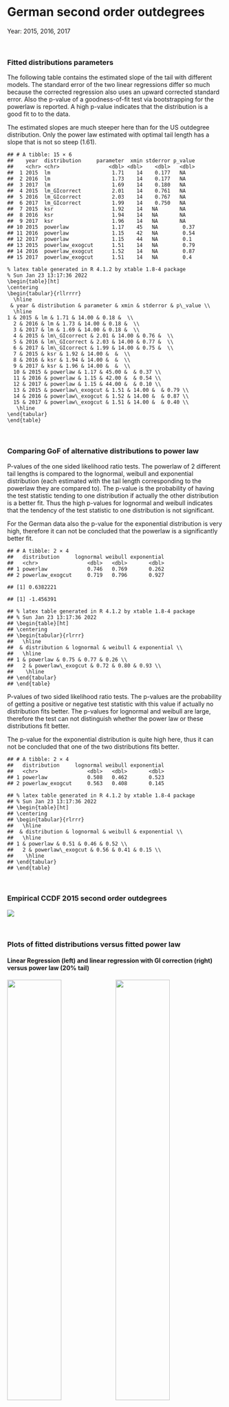 German second order outdegrees
================

Year: 2015, 2016, 2017

 

### Fitted distributions parameters

The following table contains the estimated slope of the tail with
different models. The standard error of the two linear regressions
differ so much because the corrected regression also uses an upward
corrected standard error. Also the p-value of a goodness-of-fit test via
bootstrapping for the powerlaw is reported. A high p-value indicates
that the distribution is a good fit to to the data.

The estimated slopes are much steeper here than for the US outdegree
distribution. Only the power law estimated with optimal tail length has
a slope that is not so steep (1.61).

    ## # A tibble: 15 × 6
    ##    year  distribution     parameter  xmin stderror p_value
    ##    <chr> <chr>                <dbl> <dbl>    <dbl>   <dbl>
    ##  1 2015  lm                    1.71    14    0.177   NA   
    ##  2 2016  lm                    1.73    14    0.177   NA   
    ##  3 2017  lm                    1.69    14    0.180   NA   
    ##  4 2015  lm_GIcorrect          2.01    14    0.761   NA   
    ##  5 2016  lm_GIcorrect          2.03    14    0.767   NA   
    ##  6 2017  lm_GIcorrect          1.99    14    0.750   NA   
    ##  7 2015  ksr                   1.92    14   NA       NA   
    ##  8 2016  ksr                   1.94    14   NA       NA   
    ##  9 2017  ksr                   1.96    14   NA       NA   
    ## 10 2015  powerlaw              1.17    45   NA        0.37
    ## 11 2016  powerlaw              1.15    42   NA        0.54
    ## 12 2017  powerlaw              1.15    44   NA        0.1 
    ## 13 2015  powerlaw_exogcut      1.51    14   NA        0.79
    ## 14 2016  powerlaw_exogcut      1.52    14   NA        0.87
    ## 15 2017  powerlaw_exogcut      1.51    14   NA        0.4

    % latex table generated in R 4.1.2 by xtable 1.8-4 package
    % Sun Jan 23 13:17:36 2022
    \begin{table}[ht]
    \centering
    \begin{tabular}{rllrrrr}
      \hline
     & year & distribution & parameter & xmin & stderror & p\_value \\ 
      \hline
    1 & 2015 & lm & 1.71 & 14.00 & 0.18 &  \\ 
      2 & 2016 & lm & 1.73 & 14.00 & 0.18 &  \\ 
      3 & 2017 & lm & 1.69 & 14.00 & 0.18 &  \\ 
      4 & 2015 & lm\_GIcorrect & 2.01 & 14.00 & 0.76 &  \\ 
      5 & 2016 & lm\_GIcorrect & 2.03 & 14.00 & 0.77 &  \\ 
      6 & 2017 & lm\_GIcorrect & 1.99 & 14.00 & 0.75 &  \\ 
      7 & 2015 & ksr & 1.92 & 14.00 &  &  \\ 
      8 & 2016 & ksr & 1.94 & 14.00 &  &  \\ 
      9 & 2017 & ksr & 1.96 & 14.00 &  &  \\ 
      10 & 2015 & powerlaw & 1.17 & 45.00 &  & 0.37 \\ 
      11 & 2016 & powerlaw & 1.15 & 42.00 &  & 0.54 \\ 
      12 & 2017 & powerlaw & 1.15 & 44.00 &  & 0.10 \\ 
      13 & 2015 & powerlaw\_exogcut & 1.51 & 14.00 &  & 0.79 \\ 
      14 & 2016 & powerlaw\_exogcut & 1.52 & 14.00 &  & 0.87 \\ 
      15 & 2017 & powerlaw\_exogcut & 1.51 & 14.00 &  & 0.40 \\ 
       \hline
    \end{tabular}
    \end{table}

 

### Comparing GoF of alternative distributions to power law

P-values of the one sided likelihood ratio tests. The powerlaw of 2
different tail lengths is compared to the lognormal, weibull and
exponential distribution (each estimated with the tail length
corresponding to the powerlaw they are compared to). The p-value is the
probability of having the test statistic tending to one distribution if
actually the other distribution is a better fit. Thus the high p-values
for lognormal and weibull indicates that the tendency of the test
statistic to one distribution is not significant.

For the German data also the p-value for the exponential distribution is
very high, therefore it can not be concluded that the powerlaw is a
significantly better fit.

    ## # A tibble: 2 × 4
    ##   distribution     lognormal weibull exponential
    ##   <chr>                <dbl>   <dbl>       <dbl>
    ## 1 powerlaw             0.746   0.769       0.262
    ## 2 powerlaw_exogcut     0.719   0.796       0.927

    ## [1] 0.6382221

    ## [1] -1.456391

    ## % latex table generated in R 4.1.2 by xtable 1.8-4 package
    ## % Sun Jan 23 13:17:36 2022
    ## \begin{table}[ht]
    ## \centering
    ## \begin{tabular}{rlrrr}
    ##   \hline
    ##  & distribution & lognormal & weibull & exponential \\ 
    ##   \hline
    ## 1 & powerlaw & 0.75 & 0.77 & 0.26 \\ 
    ##   2 & powerlaw\_exogcut & 0.72 & 0.80 & 0.93 \\ 
    ##    \hline
    ## \end{tabular}
    ## \end{table}

P-values of two sided likelihood ratio tests. The p-values are the
probability of getting a positive or negative test statistic with this
value if actually no distribution fits better. The p-values for
lognormal and weibull are large, therefore the test can not distinguish
whether the power law or these distributions fit better.

The p-value for the exponential distribution is quite high here, thus it
can not be concluded that one of the two distributions fits better.

    ## # A tibble: 2 × 4
    ##   distribution     lognormal weibull exponential
    ##   <chr>                <dbl>   <dbl>       <dbl>
    ## 1 powerlaw             0.508   0.462       0.523
    ## 2 powerlaw_exogcut     0.563   0.408       0.145

    ## % latex table generated in R 4.1.2 by xtable 1.8-4 package
    ## % Sun Jan 23 13:17:36 2022
    ## \begin{table}[ht]
    ## \centering
    ## \begin{tabular}{rlrrr}
    ##   \hline
    ##  & distribution & lognormal & weibull & exponential \\ 
    ##   \hline
    ## 1 & powerlaw & 0.51 & 0.46 & 0.52 \\ 
    ##   2 & powerlaw\_exogcut & 0.56 & 0.41 & 0.15 \\ 
    ##    \hline
    ## \end{tabular}
    ## \end{table}

 

### Empirical CCDF 2015 second order outdegrees

![](GermanSecondOrderOutdegrees_results_files/figure-gfm/CCDF_fo_2015-1.png)<!-- -->

 

### Plots of fitted distributions versus fitted power law

#### Linear Regression (left) and linear regression with GI correction (right) versus power law (20% tail)

<img src="GermanSecondOrderOutdegrees_results_files/figure-gfm/LMandGIvsPL_exogtail-1.png" width="50%" /><img src="GermanSecondOrderOutdegrees_results_files/figure-gfm/LMandGIvsPL_exogtail-2.png" width="50%" />

 

 

#### Kernel Smoothing Regression and power law (20% tail)

![](GermanSecondOrderOutdegrees_results_files/figure-gfm/KSvsPL_exogtail-1.png)<!-- -->

 

 

#### Exponential distribution and power law (20% tail, left, and optimal tail length, right)

<img src="GermanSecondOrderOutdegrees_results_files/figure-gfm/EXPvsPL-1.png" width="50%" /><img src="GermanSecondOrderOutdegrees_results_files/figure-gfm/EXPvsPL-2.png" width="50%" />

 

 

#### Lognormal and weibull distribution versus power law (optimal tail length)

<img src="GermanSecondOrderOutdegrees_results_files/figure-gfm/LOGNandWEIBULLvsPL_endogtail-1.png" width="50%" /><img src="GermanSecondOrderOutdegrees_results_files/figure-gfm/LOGNandWEIBULLvsPL_endogtail-2.png" width="50%" />
